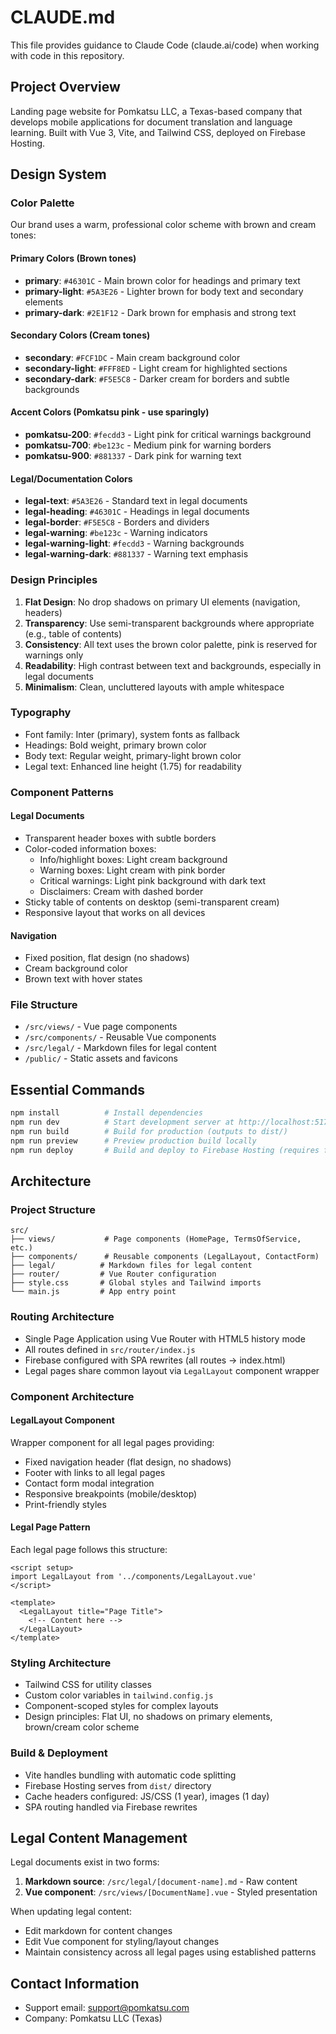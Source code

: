 # CLAUDE.md

This file provides guidance to Claude Code (claude.ai/code) when working with code in this repository.

## Project Overview
Landing page website for Pomkatsu LLC, a Texas-based company that develops mobile applications for document translation and language learning. Built with Vue 3, Vite, and Tailwind CSS, deployed on Firebase Hosting.

## Design System

### Color Palette
Our brand uses a warm, professional color scheme with brown and cream tones:

#### Primary Colors (Brown tones)
- **primary**: `#46301C` - Main brown color for headings and primary text
- **primary-light**: `#5A3E26` - Lighter brown for body text and secondary elements
- **primary-dark**: `#2E1F12` - Dark brown for emphasis and strong text

#### Secondary Colors (Cream tones)
- **secondary**: `#FCF1DC` - Main cream background color
- **secondary-light**: `#FFF8ED` - Light cream for highlighted sections
- **secondary-dark**: `#F5E5C8` - Darker cream for borders and subtle backgrounds

#### Accent Colors (Pomkatsu pink - use sparingly)
- **pomkatsu-200**: `#fecdd3` - Light pink for critical warnings background
- **pomkatsu-700**: `#be123c` - Medium pink for warning borders
- **pomkatsu-900**: `#881337` - Dark pink for warning text

#### Legal/Documentation Colors
- **legal-text**: `#5A3E26` - Standard text in legal documents
- **legal-heading**: `#46301C` - Headings in legal documents
- **legal-border**: `#F5E5C8` - Borders and dividers
- **legal-warning**: `#be123c` - Warning indicators
- **legal-warning-light**: `#fecdd3` - Warning backgrounds
- **legal-warning-dark**: `#881337` - Warning text emphasis

### Design Principles

1. **Flat Design**: No drop shadows on primary UI elements (navigation, headers)
2. **Transparency**: Use semi-transparent backgrounds where appropriate (e.g., table of contents)
3. **Consistency**: All text uses the brown color palette, pink is reserved for warnings only
4. **Readability**: High contrast between text and backgrounds, especially in legal documents
5. **Minimalism**: Clean, uncluttered layouts with ample whitespace

### Typography
- Font family: Inter (primary), system fonts as fallback
- Headings: Bold weight, primary brown color
- Body text: Regular weight, primary-light brown color
- Legal text: Enhanced line height (1.75) for readability

### Component Patterns

#### Legal Documents
- Transparent header boxes with subtle borders
- Color-coded information boxes:
  - Info/highlight boxes: Light cream background
  - Warning boxes: Light cream with pink border
  - Critical warnings: Light pink background with dark text
  - Disclaimers: Cream with dashed border
- Sticky table of contents on desktop (semi-transparent cream)
- Responsive layout that works on all devices

#### Navigation
- Fixed position, flat design (no shadows)
- Cream background color
- Brown text with hover states

### File Structure
- `/src/views/` - Vue page components
- `/src/components/` - Reusable Vue components
- `/src/legal/` - Markdown files for legal content
- `/public/` - Static assets and favicons

## Essential Commands

```bash
npm install          # Install dependencies
npm run dev          # Start development server at http://localhost:5173
npm run build        # Build for production (outputs to dist/)
npm run preview      # Preview production build locally
npm run deploy       # Build and deploy to Firebase Hosting (requires firebase login)
```

## Architecture

### Project Structure
```
src/
├── views/           # Page components (HomePage, TermsOfService, etc.)
├── components/      # Reusable components (LegalLayout, ContactForm)
├── legal/          # Markdown files for legal content
├── router/         # Vue Router configuration
├── style.css       # Global styles and Tailwind imports
└── main.js         # App entry point
```

### Routing Architecture
- Single Page Application using Vue Router with HTML5 history mode
- All routes defined in `src/router/index.js`
- Firebase configured with SPA rewrites (all routes → index.html)
- Legal pages share common layout via `LegalLayout` component wrapper

### Component Architecture

#### LegalLayout Component
Wrapper component for all legal pages providing:
- Fixed navigation header (flat design, no shadows)
- Footer with links to all legal pages
- Contact form modal integration
- Responsive breakpoints (mobile/desktop)
- Print-friendly styles

#### Legal Page Pattern
Each legal page follows this structure:
```vue
<script setup>
import LegalLayout from '../components/LegalLayout.vue'
</script>

<template>
  <LegalLayout title="Page Title">
    <!-- Content here -->
  </LegalLayout>
</template>
```

### Styling Architecture
- Tailwind CSS for utility classes
- Custom color variables in `tailwind.config.js`
- Component-scoped styles for complex layouts
- Design principles: Flat UI, no shadows on primary elements, brown/cream color scheme

### Build & Deployment
- Vite handles bundling with automatic code splitting
- Firebase Hosting serves from `dist/` directory
- Cache headers configured: JS/CSS (1 year), images (1 day)
- SPA routing handled via Firebase rewrites

## Legal Content Management

Legal documents exist in two forms:
1. **Markdown source**: `/src/legal/[document-name].md` - Raw content
2. **Vue component**: `/src/views/[DocumentName].vue` - Styled presentation

When updating legal content:
- Edit markdown for content changes
- Edit Vue component for styling/layout changes
- Maintain consistency across all legal pages using established patterns

## Contact Information
- Support email: support@pomkatsu.com
- Company: Pomkatsu LLC (Texas)